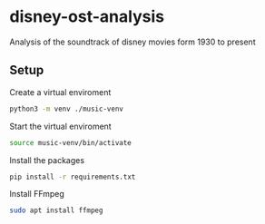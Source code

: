 # disney-ost-analysis

Analysis of the soundtrack of disney movies form 1930 to present

## Setup

Create a virtual enviroment

```bash
python3 -m venv ./music-venv
```

Start the virtual enviroment

```bash
source music-venv/bin/activate
```

Install the packages

```bash
pip install -r requirements.txt
```

Install FFmpeg

```bash
sudo apt install ffmpeg
```
